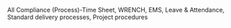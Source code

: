 All Compliance (Process)-Time Sheet, WRENCH, EMS, Leave & Attendance, Standard delivery processes, Project procedures
